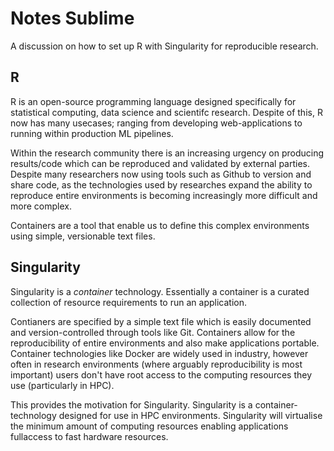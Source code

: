 # Notes Sublime

A discussion on how to set up R with Singularity for reproducible research.

## R 

R is an open-source programming language designed specifically for statistical computing, data science and scientifc research. Despite of this, R now has many usecases; ranging from developing web-applications to running within production ML pipelines.

Within the research community there is an increasing urgency on producing results/code which can be reproduced and validated by external parties. Despite many researchers now using tools such as Github to version and share code, as the technologies used by researches expand the ability to reproduce entire environments is becoming increasingly more difficult and more complex.

Containers are a tool that enable us to define this complex environments using simple, versionable text files.

## Singularity 

Singularity is a *container* technology. Essentially a container is a curated collection of resource requirements to run an application. 

Contianers are specified by a simple text file which is easily documented and version-controlled through tools like Git. Containers allow for the reproducibility of entire environments and also make applications portable. Container technologies like Docker are widely used in industry, however often in research environments (where arguably reproducibility is most important) users don't have root access to the computing resources they use (particularly in HPC).

This provides the motivation for Singularity. Singularity is a container-technology designed for use in HPC environments. Singularity will virtualise the minimum amount of computing resources enabling applications fullaccess to fast hardware resources.

